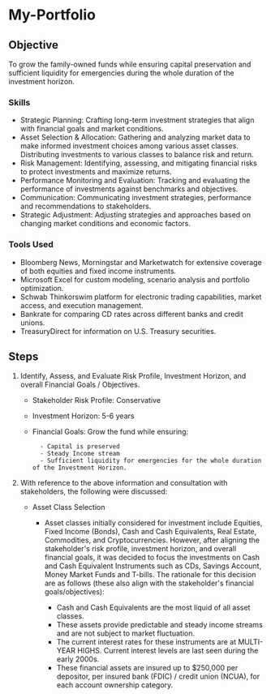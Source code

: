 # My-Portfolio

## Objective

To grow the family-owned funds while ensuring capital preservation and sufficient liquidity for emergencies during the whole duration of the investment horizon.

### Skills 
- Strategic Planning: Crafting long-term investment strategies that align with financial goals and market conditions. 
- Asset Selection & Allocation: Gathering and analyzing market data to make informed investment choices among various asset classes. Distributing investments to various classes to balance risk and return.
- Risk Management: Identifying, assessing, and mitigating financial risks to protect investments and maximize returns.
- Performance Monitoring and Evaluation: Tracking and evaluating the performance of investments against benchmarks and objectives. 
- Communication: Communicating investment strategies, performance and recommendations to stakeholders.
- Strategic Adjustment: Adjusting strategies and approaches based on changing market conditions and economic factors. 

### Tools Used
- Bloomberg News, Morningstar and Marketwatch for extensive coverage of both equities and fixed income instruments.
- Microsoft Excel for custom modeling, scenario analysis and portfolio optimization.
- Schwab Thinkorswim platform for electronic trading capabilities, market access, and execution management.
- Bankrate for comparing CD rates across different banks and credit unions.
- TreasuryDirect for information on U.S. Treasury securities.

## Steps
1. Identify, Assess, and Evaluate Risk Profile, Investment Horizon, and overall Financial Goals / Objectives.

     - Stakeholder Risk Profile: Conservative
     - Investment Horizon: 5-6 years
     - Financial Goals: Grow the fund while ensuring:
  
             - Capital is preserved
             - Steady Income stream
             - Sufficient liquidity for emergencies for the whole duration of the Investment Horizon.
    
2. With reference to the above information and consultation with stakeholders, the following were discussed:

     - Asset Class Selection
       - Asset classes initially considered for investment include Equities, Fixed Income (Bonds), Cash and Cash Equivalents, Real Estate, Commodities, and Cryptocurrencies. However, after aligning the stakeholder's risk profile, investment horizon, and overall financial goals, it was decided to focus the investments on Cash and Cash Equivalent Instruments such as CDs, Savings Account, Money Market Funds and T-bills. The rationale for this decision are as follows (these also align with the stakeholder's financial goals/objectives):
         
            - Cash and Cash Equivalents are the most liquid of all asset classes.
            - These assets provide predictable and steady income streams and are not subject to market fluctuation.
            - The current interest rates for these instruments are at MULTI-YEAR HIGHS. Current interest levels are last seen during the early 2000s.
            - These financial assets are insured up to $250,000 per depositor, per insured bank (FDIC) / credit union (NCUA), for each account ownership category.



         

